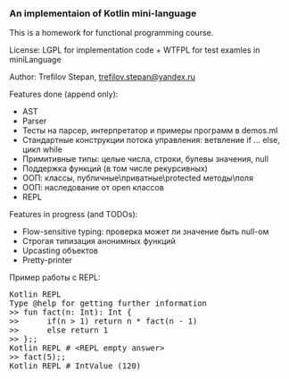 ### An implementaion of Kotlin mini-language

This is a homework for functional programming course.

License: LGPL for implementation code + WTFPL for test examles in miniLanguage

Author: Trefilov Stepan, trefilov.stepan@yandex.ru

Features done (append only):

- AST
- Parser
- Тесты на парсер, интерпретатор и примеры программ в demos.ml
- Стандартные конструкции потока управления: ветвление if ... else, цикл while
- Примитивные типы: целые числа, строки, булевы значения, null
- Поддержка функций (в том числе рекурсивных)
- ООП: классы, публичные\приватные\protected методы\поля
- ООП: наследование от open классов
- REPL

Features in progress (and TODOs):

- Flow-sensitive typing: проверка может ли значение быть null-ом
- Строгая типизация анонимных функций
- Upcasting объектов
- Pretty-printer

Пример работы с REPL:
<pre>
Kotlin REPL
Type @help for getting further information
>> fun fact(n: Int): Int { 
>>      if(n > 1) return n * fact(n - 1)
>>      else return 1
>> };;
Kotlin REPL # &lt;REPL empty answer&gt;
>> fact(5);;
Kotlin REPL # IntValue (120)
</pre>
